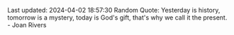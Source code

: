 Last updated: 2024-04-02 18:57:30
Random Quote: Yesterday is history, tomorrow is a mystery, today is God's gift, that's why we call it the present. - Joan Rivers